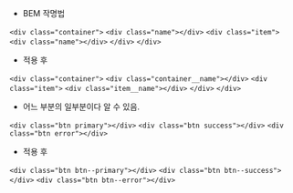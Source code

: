 * BEM 작명법 

`<div class="container">`
    `<div class="name"></div>`
    `<div class="item">`
        `<div class="name"></div>`
    `</div>`
`</div>`

* 적용 후 

`<div class="container">`
    `<div class="container__name"></div>`
    `<div class="item">`
        `<div class="item__name"></div>`
    `</div>`
`</div>`

* 어느 부분의 일부분이다 알 수 있음.




`<div class="btn primary"></div>`
`<div class="btn success"></div>`
`<div class="btn error"></div>`


* 적용 후 

`<div class="btn btn--primary"></div>`
`<div class="btn btn--success"></div>`
`<div class="btn btn--error"></div>`
